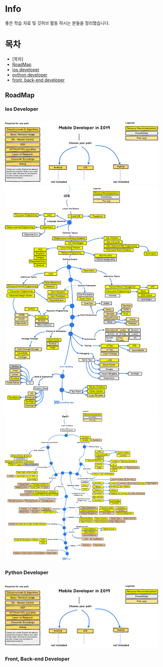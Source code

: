 # Info
좋은 학습 자료 및 깃허브 활동 하시는 분들을 정리했습니다.

# 목차
- [목차]
 - [RoadMap](#RoadMap)
  - [ios developer](ios-developer)  
  - [python developer](python-developer)
  - [front, back-end developer](front,-banck-end-developer)


 ## RoadMap
 ### Ios Developer
![Ios 로드맵1](./RoadMap/ios/intro_roadmap_v1.0.png)
![Ios 로드맵2](./RoadMap/ios/iOS_roadmap_v1.0.png)
![Ios 로드맵3](./RoadMap/ios/Swift_programming_roadmap_v0.9.png)
----------------------------------------------------------
 ### Python Developer
![Ios 로드맵1](./RoadMap/ios/intro_roadmap_v1.0.png)
--------------------------------------------------------
 ### Front, Back-end Developer
